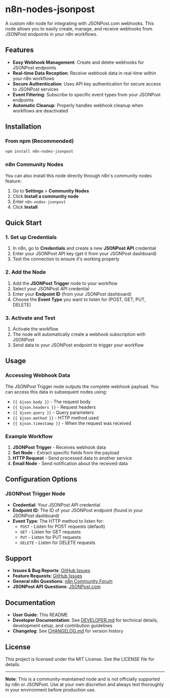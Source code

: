 # n8n-nodes-jsonpost

A custom n8n node for integrating with JSONPost.com webhooks. This node allows you to easily create, manage, and receive webhooks from JSONPost endpoints in your n8n workflows.

## Features

- **Easy Webhook Management**: Create and delete webhooks for JSONPost endpoints
- **Real-time Data Reception**: Receive webhook data in real-time within your n8n workflows
- **Secure Authentication**: Uses API key authentication for secure access to JSONPost services
- **Event Filtering**: Subscribe to specific event types from your JSONPost endpoints
- **Automatic Cleanup**: Properly handles webhook cleanup when workflows are deactivated

## Installation

### From npm (Recommended)

```bash
npm install n8n-nodes-jsonpost
```

### n8n Community Nodes

You can also install this node directly through n8n's community nodes feature:

1. Go to **Settings** > **Community Nodes**
2. Click **Install a community node**
3. Enter `n8n-nodes-jsonpost`
4. Click **Install**

## Quick Start

### 1. Set up Credentials

1. In n8n, go to **Credentials** and create a new **JSONPost API** credential
2. Enter your JSONPost API key (get it from your JSONPost dashboard)
3. Test the connection to ensure it's working properly

### 2. Add the Node

1. Add the **JSONPost Trigger** node to your workflow
2. Select your JSONPost API credential
3. Enter your **Endpoint ID** (from your JSONPost dashboard)
4. Choose the **Event Type** you want to listen for (POST, GET, PUT, DELETE)

### 3. Activate and Test

1. Activate the workflow
2. The node will automatically create a webhook subscription with JSONPost
3. Send data to your JSONPost endpoint to trigger your workflow

## Usage

### Accessing Webhook Data

The JSONPost Trigger node outputs the complete webhook payload. You can access this data in subsequent nodes using:

- `{{ $json.body }}` - The request body
- `{{ $json.headers }}` - Request headers  
- `{{ $json.query }}` - Query parameters
- `{{ $json.method }}` - HTTP method used
- `{{ $json.timestamp }}` - When the request was received

### Example Workflow

1. **JSONPost Trigger** - Receives webhook data
2. **Set Node** - Extract specific fields from the payload
3. **HTTP Request** - Send processed data to another service
4. **Email Node** - Send notification about the received data

## Configuration Options

### JSONPost Trigger Node

- **Credential**: Your JSONPost API credential
- **Endpoint ID**: The ID of your JSONPost endpoint (found in your JSONPost dashboard)
- **Event Type**: The HTTP method to listen for:
  - `POST` - Listen for POST requests (default)
  - `GET` - Listen for GET requests
  - `PUT` - Listen for PUT requests
  - `DELETE` - Listen for DELETE requests

## Support

- **Issues & Bug Reports**: [GitHub Issues](https://github.com/yourusername/n8n-nodes-jsonpost/issues)
- **Feature Requests**: [GitHub Issues](https://github.com/yourusername/n8n-nodes-jsonpost/issues)
- **General n8n Questions**: [n8n Community Forum](https://community.n8n.io/)
- **JSONPost API Questions**: [JSONPost.com](https://jsonpost.com)

## Documentation

- **User Guide**: This README
- **Developer Documentation**: See [DEVELOPER.md](./DEVELOPER.md) for technical details, development setup, and contribution guidelines
- **Changelog**: See [CHANGELOG.md](./CHANGELOG.md) for version history

## License

This project is licensed under the MIT License. See the LICENSE file for details.

---

**Note**: This is a community-maintained node and is not officially supported by n8n or JSONPost. Use at your own discretion and always test thoroughly in your environment before production use.
